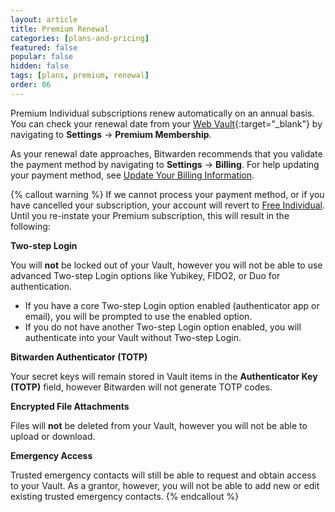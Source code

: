 ```yaml
---
layout: article
title: Premium Renewal
categories: [plans-and-pricing]
featured: false
popular: false
hidden: false
tags: [plans, premium, renewal]
order: 06
---
```


Premium Individual subscriptions renew automatically on an annual basis. You can check your renewal date from your [Web Vault](https://vault.bitwarden.com){:target="\_blank"} by navigating to **Settings** &rarr; **Premium Membership**.

As your renewal date approaches, Bitwarden recommends that you validate the payment method by navigating to **Settings** &rarr; **Billing**. For help updating your payment method, see [Update Your Billing Information](https://bitwarden.com/help/article/update-billing-info/).

{% callout warning %}
If we cannot process your payment method, or if you have cancelled your subscription, your account will revert to [Free Individual](https://bitwarden.com/help/article/about-bitwarden-plans/#free-individual). Until you re-instate your Premium subscription, this will result in the following:

**Two-step Login**

You will **not** be locked out of your Vault, however you will not be able to use advanced Two-step Login options like Yubikey, FIDO2, or Duo for authentication.
- If you have a core Two-step Login option enabled (authenticator app or email), you will be prompted to use the enabled option.
- If you do not have another Two-step Login option enabled, you will authenticate into your Vault without Two-step Login.

**Bitwarden Authenticator (TOTP)**

Your secret keys will remain stored in Vault items in the **Authenticator Key (TOTP)** field, however Bitwarden will not generate TOTP codes.

**Encrypted File Attachments**

Files will **not** be deleted from your Vault, however you will not be able to upload or download.

**Emergency Access**

Trusted emergency contacts will still be able to request and obtain access to your Vault. As a grantor, however, you will not be able to add new or edit existing trusted emergency contacts.
{% endcallout %}

